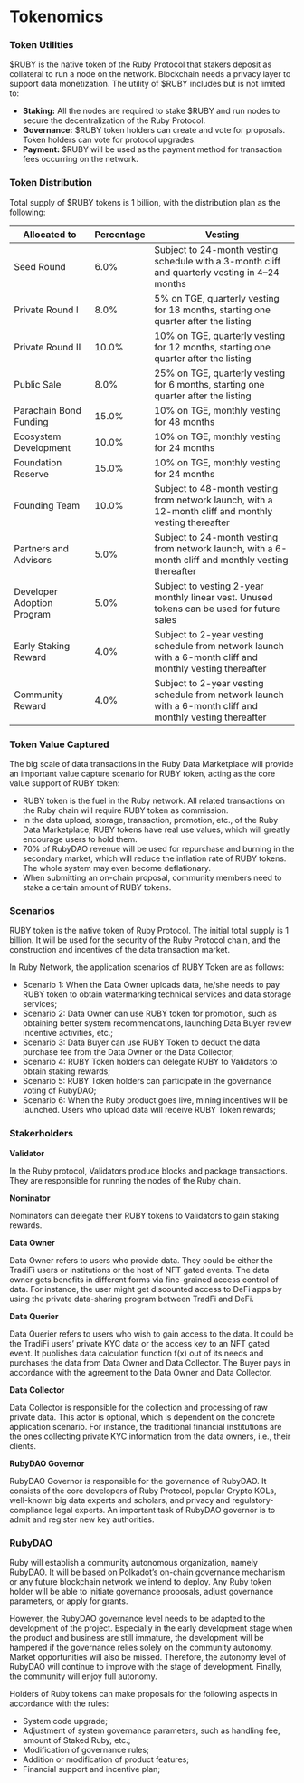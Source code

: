 # Tokenomics

### Token Utilities

$RUBY is the native token of the Ruby Protocol that stakers deposit as collateral to run a node on the network. Blockchain needs a privacy layer to support data monetization. The utility of $RUBY includes but is not limited to:

* **Staking:** All the nodes are required to stake $RUBY and run nodes to secure the decentralization of the Ruby Protocol.
* **Governance:** $RUBY token holders can create and vote for proposals. Token holders can vote for protocol upgrades.
* **Payment:** $RUBY will be used as the payment method for transaction fees occurring on the network.

### Token Distribution

Total supply of $RUBY tokens is 1 billion, with the distribution plan as the following:

| Allocated to               | Percentage | Vesting                                                                                                    |
| -------------------------- | ---------- | ---------------------------------------------------------------------------------------------------------- |
| Seed Round                 | 6.0%       | Subject to 24-month vesting schedule with a 3-month cliff and quarterly vesting in 4–24 months             |
| Private Round I            | 8.0%       | 5% on TGE, quarterly vesting for 18 months, starting one quarter after the listing                         |
| Private Round II           | 10.0%      | 10% on TGE, quarterly vesting for 12 months, starting one quarter after the listing                        |
| Public Sale                | 8.0%       | 25% on TGE, quarterly vesting for 6 months, starting one quarter after the listing                         |
| Parachain Bond Funding     | 15.0%      | 10% on TGE, monthly vesting for 48 months                                                                  |
| Ecosystem Development      | 10.0%      | 10% on TGE, monthly vesting for 24 months                                                                  |
| Foundation Reserve         | 15.0%      | 10% on TGE, monthly vesting for 24 months                                                                  |
| Founding Team              | 10.0%      | Subject to 48-month vesting from network launch, with a 12-month cliff and monthly vesting thereafter      |
| Partners and Advisors      | 5.0%       | Subject to 24-month vesting from network launch, with a 6-month cliff and monthly vesting thereafter       |
| Developer Adoption Program | 5.0%       | Subject to vesting 2-year monthly linear vest. Unused tokens can be used for future sales                  |
| Early Staking Reward       | 4.0%       | Subject to 2-year vesting schedule from network launch with a 6-month cliff and monthly vesting thereafter |
| Community Reward           | 4.0%       | Subject to 2-year vesting schedule from network launch with a 6-month cliff and monthly vesting thereafter |

### Token Value Captured

The big scale of data transactions in the Ruby Data Marketplace will provide an important value capture scenario for RUBY token, acting as the core value support of RUBY token:

* RUBY token is the fuel in the Ruby network. All related transactions on the Ruby chain will require RUBY token as commission.
* In the data upload, storage, transaction, promotion, etc., of the Ruby Data Marketplace, RUBY tokens have real use values, which will greatly encourage users to hold them.
* 70% of RubyDAO revenue will be used for repurchase and burning in the secondary market, which will reduce the inflation rate of RUBY tokens. The whole system may even become deflationary.
* When submitting an on-chain proposal, community members need to stake a certain amount of RUBY tokens.

### Scenarios

RUBY token is the native token of Ruby Protocol. The initial total supply is 1 billion. It will be used for the security of the Ruby Protocol chain, and the construction and incentives of the data transaction market.

In Ruby Network, the application scenarios of RUBY Token are as follows:

* Scenario 1: When the Data Owner uploads data, he/she needs to pay RUBY token to obtain watermarking technical services and data storage services;
* Scenario 2: Data Owner can use RUBY token for promotion, such as obtaining better system recommendations, launching Data Buyer review incentive activities, etc.;
* Scenario 3: Data Buyer can use RUBY Token to deduct the data purchase fee from the Data Owner or the Data Collector;
* Scenario 4: RUBY Token holders can delegate RUBY to Validators to obtain staking rewards;
* Scenario 5: RUBY Token holders can participate in the governance voting of RubyDAO;
* Scenario 6: When the Ruby product goes live, mining incentives will be launched. Users who upload data will receive RUBY Token rewards;

### Stakerholders

**Validator**

In the Ruby protocol, Validators produce blocks and package transactions. They are responsible for running the nodes of the Ruby chain.

**Nominator**

Nominators can delegate their RUBY tokens to Validators to gain staking rewards.

**Data Owner**

Data Owner refers to users who provide data. They could be either the TradiFi users or institutions or the host of NFT gated events. The data owner gets benefits in different forms via fine-grained access control of data. For instance, the user might get discounted access to DeFi apps by using the private data-sharing program between TradFi and DeFi.

**Data Querier**

Data Querier refers to users who wish to gain access to the data. It could be the TradiFi users’ private KYC data or the access key to an NFT gated event. It publishes data calculation function f(x) out of its needs and purchases the data from Data Owner and Data Collector. The Buyer pays in accordance with the agreement to the Data Owner and Data Collector.&#x20;

**Data Collector**

Data Collector is responsible for the collection and processing of raw private data. This actor is optional, which is dependent on the concrete application scenario. For instance, the traditional financial institutions are the ones collecting private KYC information from the data owners, i.e., their clients.

**RubyDAO Governor**

RubyDAO Governor is responsible for the governance of RubyDAO. It consists of the core developers of Ruby Protocol, popular Crypto KOLs, well-known big data experts and scholars, and privacy and regulatory-compliance legal experts. An important task of RubyDAO governor is to admit and register new key authorities.

### RubyDAO

Ruby will establish a community autonomous organization, namely RubyDAO. It will be based on Polkadot’s on-chain governance mechanism or any future blockchain network we intend to deploy. Any Ruby token holder will be able to initiate governance proposals, adjust governance parameters, or apply for grants.

However, the RubyDAO governance level needs to be adapted to the development of the project. Especially in the early development stage when the product and business are still immature, the development will be hampered if the governance relies solely on the community autonomy. Market opportunities will also be missed. Therefore, the autonomy level of RubyDAO will continue to improve with the stage of development. Finally, the community will enjoy full autonomy.

Holders of Ruby tokens can make proposals for the following aspects in accordance with the rules:

* System code upgrade;
* Adjustment of system governance parameters, such as handling fee, amount of Staked Ruby, etc.;
* Modification of governance rules;
* Addition or modification of product features;
* Financial support and incentive plan;
